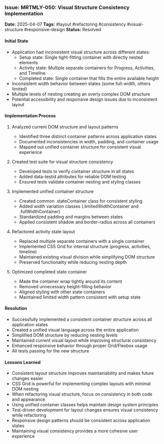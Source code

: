 ### Issue: MRTMLY-050: Visual Structure Consistency Implementation
**Date:** 2025-04-07
**Tags:** #layout #refactoring #consistency #visual-structure #responsive-design
**Status:** Resolved

#### Initial State
- Application had inconsistent visual structure across different states:
  - Setup state: Single tight-fitting container with directly nested elements
  - Activity state: Multiple separate containers for Progress, Activities, and Timeline
  - Completed state: Single container that fills the entire available height
- Inconsistent width behavior between states (some full-width, others limited)
- Multiple levels of nesting creating an overly complex DOM structure
- Potential accessibility and responsive design issues due to inconsistent layout

#### Implementation Process
1. Analyzed current DOM structure and layout patterns
   - Identified three distinct container patterns across application states
   - Documented inconsistencies in width, padding, and container usage
   - Mapped out unified container structure for consistent visual experience

2. Created test suite for visual structure consistency
   - Developed tests to verify container structure in all states
   - Added data-testid attributes for reliable DOM testing
   - Ensured tests validate container nesting and styling classes

3. Implemented unified container structure
   - Created common .stateContainer class for consistent styling
   - Added width variation classes (.limitedWidthContainer and .fullWidthContainer)
   - Standardized padding and margins between states
   - Applied consistent shadow and border-radius across all containers

4. Refactored activity state layout
   - Replaced multiple separate containers with a single container
   - Implemented CSS Grid for internal structure (progress, activities, timeline)
   - Maintained existing visual division while simplifying DOM structure
   - Preserved functionality while reducing nesting depth

5. Optimized completed state container
   - Made the container wrap tightly around its content
   - Removed unnecessary height-filling behavior
   - Aligned styling with other state containers
   - Maintained limited width pattern consistent with setup state

#### Resolution
- Successfully implemented a consistent container structure across all application states
- Created a unified visual language across the entire application
- Simplified DOM structure by reducing nesting levels
- Maintained current visual layout while improving structural consistency
- Enhanced responsive behavior through proper Grid/Flexbox usage
- All tests passing for the new structure

#### Lessons Learned
- Consistent layout structure improves maintainability and makes future changes easier
- CSS Grid is powerful for implementing complex layouts with minimal DOM nesting
- When refactoring visual structure, focus on consistency in both code and appearance
- Using unified container classes helps maintain design system principles
- Test-driven development for layout changes ensures visual consistency while refactoring
- Responsive design patterns should be consistent across application states
- Maintaining visual consistency provides a more cohesive user experience

